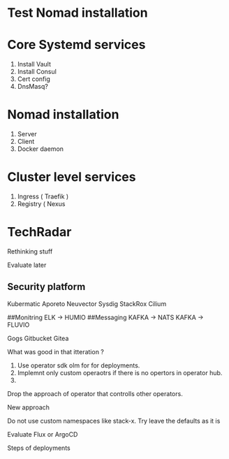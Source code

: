# Test Nomad installation

# Core Systemd services
1. Install Vault
2. Install Consul
3. Cert config
4. DnsMasq?

# Nomad installation
1. Server
2. Client
3. Docker daemon 

# Cluster level services
1. Ingress ( Traefik )
2. Registry ( Nexus 




# TechRadar

Rethinking stuff

Evaluate later 

## Security platform 
Kubermatic
Aporeto
Neuvector
Sysdig
StackRox
Cilium

##Monitring
	ELK -> HUMIO
##Messaging	
	KAFKA -> NATS 
	KAFKA -> FLUVIO



Gogs
Gitbucket
Gitea


What was good in that itteration ? 

 1. Use operator sdk olm for for deployments. 
 2. Implemnt only custom operaotrs if there is no opertors in operator hub.
 3. 
 

Drop the approach of operator that controlls other operators.

New approach

Do not use custom namespaces like stack-x. Try leave the defaults as it is

Evaluate Flux or ArgoCD


Steps of deployments

  
